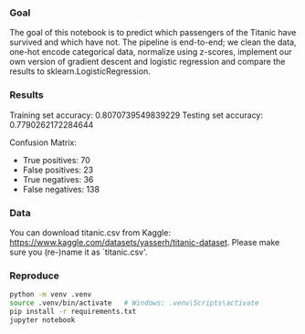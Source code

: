 ### Goal
The goal of this notebook is to predict which passengers of the Titanic have survived and which have not. The pipeline is end-to-end; we clean the data, one-hot encode categorical data, normalize using z-scores, implement our own version of gradient descent and logistic regression and compare the results to sklearn.LogisticRegression. 

### Results
Training set accuracy: 0.8070739549839229
Testing set accuracy: 0.7790262172284644

Confusion Matrix: 
- True positives: 70
- False positives: 23
- True negatives: 36
- False negatives: 138

### Data
You can download titanic.csv from Kaggle: https://www.kaggle.com/datasets/yasserh/titanic-dataset.
Please make sure you (re-)name it as `titanic.csv'. 

### Reproduce
```bash
python -m venv .venv
source .venv/bin/activate   # Windows: .venv\Scripts\activate
pip install -r requirements.txt
jupyter notebook